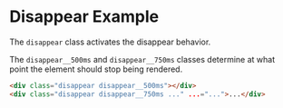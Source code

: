 # Disappear Example

The `disappear` class activates the disappear behavior.

The `disappear__500ms` and `disappear__750ms` classes determine at what point the element should stop being rendered.

```html
<div class="disappear disappear__500ms"></div>
<div class="disappear disappear__750ms ..." ...="...">...</div>
```
